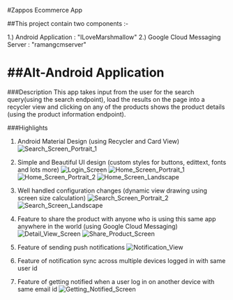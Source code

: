 #Zappos Ecommerce App

##This project contain two components :-

1.) Android Application : "ILoveMarshmallow"
2.) Google Cloud Messaging Server : "ramangcmserver"

##Alt-Android Application
======

###Description
This app takes input from the user for the search query(using the search endpoint), load the results on the page into a recycler view and clicking on any of the products shows the product details (using the product information endpoint).

###Highlights
1. Android Material Design (using Recycler and Card View) 
![Search_Screen_Portrait_1](https://github.com/ramanpreeet1990/zappos_ecommerce/blob/master/Images/Search_Screen_Portrait_1.jpg)


2. Simple and Beautiful UI design (custom styles for buttons, edittext, fonts and lots more)
![Login_Screen](https://github.com/ramanpreeet1990/zappos_ecommerce/blob/master/Images/Login_Screen.jpg) ![Home_Screen_Portrait_1](https://github.com/ramanpreeet1990/zappos_ecommerce/blob/master/Images/Home_Screen_Portrait_1.jpg) ![Home_Screen_Portrait_2](https://github.com/ramanpreeet1990/zappos_ecommerce/blob/master/Images/Home_Screen_Portrait_2.jpg) ![Home_Screen_Landscape](https://github.com/ramanpreeet1990/zappos_ecommerce/blob/master/Images/Home_Screen_Landscape.jpg)


3. Well handled configuration changes (dynamic view drawing using screen size calculation)
![Search_Screen_Portrait_2](https://github.com/ramanpreeet1990/zappos_ecommerce/blob/master/Images/Search_Screen_Portrait_2.jpg) ![Search_Screen_Landscape](https://github.com/ramanpreeet1990/zappos_ecommerce/blob/master/Images/Search_Screen_Landscape.jpg)


4. Feature to share the product with anyone who is using this same app anywhere in the world (using Google Cloud Messaging)
![Detail_View_Screen](https://github.com/ramanpreeet1990/zappos_ecommerce/blob/master/Images/Detail_View_Screen.jpg)  ![Share_Product_Screen](https://github.com/ramanpreeet1990/zappos_ecommerce/blob/master/Images/Share_Product_Screen.jpg)

5. Feature of sending push notifications
![Notification_View](https://github.com/ramanpreeet1990/zappos_ecommerce/blob/master/Images/Notification_View.jpg)

6. Feature of notification sync across multiple devices logged in with same user id

7. Feature of getting notified when a user log in on another device with same email id
![Getting_Notified_Screen](https://github.com/ramanpreeet1990/zappos_ecommerce/blob/master/Images/Getting_Notified_Screen.jpg)
